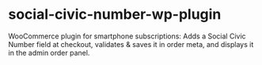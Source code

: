 # social-civic-number-wp-plugin
WooCommerce plugin for smartphone subscriptions: Adds a Social Civic Number field at checkout, validates &amp; saves it in order meta, and displays it in the admin order panel.
